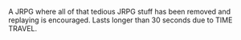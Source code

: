 A JRPG where all of that tedious JRPG stuff has been removed and replaying is encouraged. Lasts longer than 30 seconds due to TIME TRAVEL.